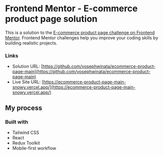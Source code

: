# Frontend Mentor - E-commerce product page solution

This is a solution to the [E-commerce product page challenge on Frontend Mentor](https://www.frontendmentor.io/challenges/ecommerce-product-page-UPsZ9MJp6). Frontend Mentor challenges help you improve your coding skills by building realistic projects.

### Links

- Solution URL: [https://github.com/yosephwinata/ecommerce-product-page-main](https://github.com/yosephwinata/ecommerce-product-page-main)
- Live Site URL: [https://ecommerce-product-page-main-snowy.vercel.app/](https://ecommerce-product-page-main-snowy.vercel.app/)

## My process

### Built with

- Tailwind CSS
- React
- Redux Toolkit
- Mobile-first workflow
